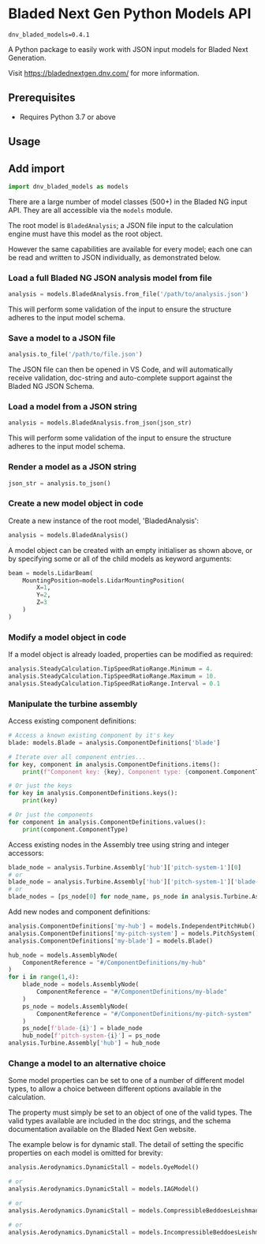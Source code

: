 # Bladed Next Gen Python Models API

`dnv_bladed_models=0.4.1`

A Python package to easily work with JSON input models for Bladed Next Generation.

Visit <https://bladednextgen.dnv.com/> for more information.

## Prerequisites

- Requires Python 3.7 or above

## Usage

## Add import

```python
import dnv_bladed_models as models
```

There are a large number of model classes (500+) in the Bladed NG input API. They are all accessible via the `models` module.

The root model is `BladedAnalysis`; a JSON file input to the calculation engine must have this model as the root object.

However the same capabilities are available for every model; each one can be read and written to JSON individually, as demonstrated below.

### Load a full Bladed NG JSON analysis model from file

```python
analysis = models.BladedAnalysis.from_file('/path/to/analysis.json')
```

This will perform some validation of the input to ensure the structure adheres to the input model schema.

### Save a model to a JSON file

```python
analysis.to_file('/path/to/file.json')
```

The JSON file can then be opened in VS Code, and will automatically receive validation, doc-string and auto-complete support against the Bladed NG JSON Schema.

### Load a model from a JSON string

```python
analysis = models.BladedAnalysis.from_json(json_str)
```

This will perform some validation of the input to ensure the structure adheres to the input model schema.

### Render a model as a JSON string

```python
json_str = analysis.to_json()
```

### Create a new model object in code

Create a new instance of the root model, 'BladedAnalysis':

```python
analysis = models.BladedAnalysis()
```

A model object can be created with an empty initialiser as shown above, or by specifying some or all of the child models as keyword arguments:

```python
beam = models.LidarBeam(
    MountingPosition=models.LidarMountingPosition(
        X=1,
        Y=2,
        Z=3
    )
)
```

### Modify a model object in code

If a model object is already loaded, properties can be modified as required:

```python
analysis.SteadyCalculation.TipSpeedRatioRange.Minimum = 4.
analysis.SteadyCalculation.TipSpeedRatioRange.Maximum = 10.
analysis.SteadyCalculation.TipSpeedRatioRange.Interval = 0.1
```

### Manipulate the turbine assembly

Access existing component definitions:

```python
# Access a known existing component by it's key
blade: models.Blade = analysis.ComponentDefinitions['blade']

# Iterate over all component entries...
for key, component in analysis.ComponentDefinitions.items():
    print(f"Component key: {key}, Component type: {component.ComponentType}")

# Or just the keys
for key in analysis.ComponentDefinitions.keys():
    print(key)

# Or just the components
for component in analysis.ComponentDefinitions.values():
    print(component.ComponentType)
```

Access existing nodes in the Assembly tree using string and integer accessors:

```python
blade_node = analysis.Turbine.Assembly['hub']['pitch-system-1'][0]
# or
blade_node = analysis.Turbine.Assembly['hub']['pitch-system-1']['blade-1']
# or
blade_nodes = [ps_node[0] for node_name, ps_node in analysis.Turbine.Assembly['hub'].items()]
```

Add new nodes and component definitions:

```python
analysis.ComponentDefinitions['my-hub'] = models.IndependentPitchHub()
analysis.ComponentDefinitions['my-pitch-system'] = models.PitchSystem()
analysis.ComponentDefinitions['my-blade'] = models.Blade()

hub_node = models.AssemblyNode(
    ComponentReference = "#/ComponentDefinitions/my-hub"
)
for i in range(1,4):
    blade_node = models.AssemblyNode(
        ComponentReference = "#/ComponentDefinitions/my-blade"
    )
    ps_node = models.AssemblyNode(
        ComponentReference = "#/ComponentDefinitions/my-pitch-system"
    )
    ps_node[f'blade-{i}'] = blade_node
    hub_node[f'pitch-system-{i}'] = ps_node
analysis.Turbine.Assembly['hub'] = hub_node
```

### Change a model to an alternative choice

Some model properties can be set to one of a number of different model types, to allow a choice between different options available in the calculation.

The property must simply be set to an object of one of the valid types. The valid types available are included in the doc strings, and the schema documentation available on the Bladed Next Gen website.

The example below is for dynamic stall. The detail of setting the specific properties on each model is omitted for brevity:

```python
analysis.Aerodynamics.DynamicStall = models.OyeModel()

# or
analysis.Aerodynamics.DynamicStall = models.IAGModel()

# or
analysis.Aerodynamics.DynamicStall = models.CompressibleBeddoesLeishmanModel()

# or
analysis.Aerodynamics.DynamicStall = models.IncompressibleBeddoesLeishmanModel()
```
